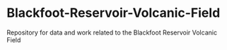 # Blackfoot-Reservoir-Volcanic-Field
Repository for data and work related to the Blackfoot Reservoir Volcanic Field
